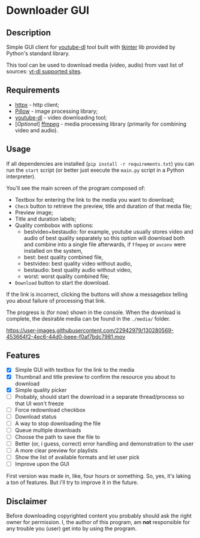 # Downloader GUI

## Description
Simple GUI client for [youtube-dl](https://github.com/ytdl-org/youtube-dl) tool built with 
[tkinter](https://docs.python.org/library/tkinter.html) lib provided by Python's standard library.

This tool can be used to download media (video, audio) from vast list of sources: 
[yt-dl supported sites](https://github.com/ytdl-org/youtube-dl/blob/master/docs/supportedsites.md).

## Requirements
- [httpx](https://github.com/encode/httpx) - http client;
- [Pillow](https://github.com/python-pillow/Pillow) - image processing library;
- [youtube-dl](https://github.com/ytdl-org/youtube-dl) - video downloading tool;
- [_Optional_] [ffmpeg](https://www.ffmpeg.org/) - media processing library (primarily for combining video and audio).

## Usage
If all dependencies are installed (`pip install -r requirements.txt`) you can run the `start` script 
(or better just execute the `main.py` script in a Python interpreter).  

You'll see the main screen of the program composed of:
- Textbox for entering the link to the media you want to download;
- `Check` button to retrieve the preview, title and duration of that media file;
- Preview image;
- Title and duration labels;
- Quality combobox with options: 
  - bestvideo+bestaudio: for example, youtube usually stores video and audio of best quality separately so this option 
  will download both and combine into a single file afterwards, if `ffmpeg` or `avconv` were installed on the system,
  - best: best quality combined file,
  - bestvideo: best quality video without audio,
  - bestaudio: best quality audio without video,
  - worst: worst quality combined file;
- `Download` button to start the download.

If the link is incorrect, clicking the buttons will show a messagebox telling you about failure of processing that link.

The progress is (for now) shown in the console. 
When the download is complete, the desirable media can be found in the `./media/` folder.

https://user-images.githubusercontent.com/22942979/130280569-453664f2-4ec6-44d0-beee-f0af7bdc7981.mov

## Features
- [x] Simple GUI with textbox for the link to the media
- [x] Thumbnail and title preview to confirm the resource you about to download
- [x] Simple quality picker
- [ ] Probably, should start the download in a separate thread/process so that UI won't freeze 
- [ ] Force redownload checkbox
- [ ] Download status
- [ ] A way to stop downloading the file
- [ ] Queue multiple downloads
- [ ] Choose the path to save the file to
- [ ] Better (or, i guess, correct) error handling and demonstration to the user
- [ ] A more clear preview for playlists
- [ ] Show the list of available formats and let user pick
- [ ] Improve upon the GUI

First version was made in, like, four hours or something. So, yes, it's laking a ton of features. 
But i'll try to improve it in the future. 

## Disclaimer
Before downloading copyrighted content you probably should ask the right owner for permission. 
I, the author of this program, am **not** responsible for any trouble you (user) get into by using the program.
